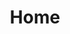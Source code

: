 ---
title: 'Home'
templateKey: 'home'
hero:
  header: "Pay-as-you-fly drone insurance"
  description: "Fly safer with our on-demand drone insurance. Instant, customisable policies for commercial and recreational pilots, starting from just £3."
  button:
    text: "Download"
    to: "/download"
---